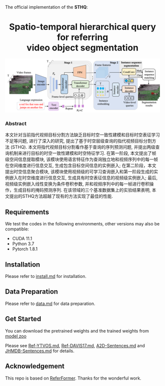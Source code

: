 The official implementation of the **STHQ**:

<div align="center">
<h1>
<b>
Spatio-temporal hierarchical query for referring <br> video object segmentation
</b>
</h1>
</div>

<p align="center"><img src="docs/framework.png" width="800"/></p>


### Abstract

本文针对当前指代视频目标分割方法缺乏目标时空一致性建模和目标时空表征学习不足等问题, 进行了深入的研究, 提出了基于时空层级查询的指代视频目标分割方法 (STHQ). 本文将指代视频目标分割看作基于查询的序列预测问题, 并提出两级查询机制来进行目标的时空一致性建模和时空特征学习. 在第一阶段, 本文提出了帧级空间信息提取模块, 该模块使用语言特征作为查询独立地和视频序列中的每一帧在空间维度进行信息交互, 生成包含目标空间信息的实例嵌入; 在第二阶段，本文提出时空信息聚合模块, 该模块使用视频级的可学习查询嵌入和第一阶段生成的实例嵌入在时空维度进行信息交互, 生成具有时空表征信息的视频级实例嵌入; 最后, 视频级实例嵌入线性变换为条件卷积参数, 并和视频序列中的每一帧进行卷积操作，生成目标的掩码预测序列. 在该领域的三个基准数据集上的实验结果表明, 本文提出的STHQ方法超越了现有的方法实现了最佳的性能.

## Requirements

We test the codes in the following environments, other versions may also be compatible:

- CUDA 11.1
- Python 3.7
- Pytorch 1.8.1


## Installation

Please refer to [install.md](docs/install.md) for installation.

## Data Preparation

Please refer to [data.md](docs/data.md) for data preparation.


## Get Started

You can download the pretrained weights and the trained weights from [model zoo](https://drive.google.com/drive/folders/1T0b4U06CgbVbnSYzyt-tHd9z74ZH3322?usp=sharing)

Please see [Ref-YTVOS.md](docs/Ref-Youtube-VOS.md), [Ref-DAVIS17.md](docs/Ref-DAVIS17.md), [A2D-Sentences.md](docs/A2D-Sentences.md) and [JHMDB-Sentences.md](docs/JHMDB-Sentences.md) for details.

<!-- pretrain.sh, train.sh and test.sh for details. -->

## Acknowledgement

This repo is based on [ReferFormer](https://github.com/wjn922/ReferFormer). Thanks for the wonderful work.
